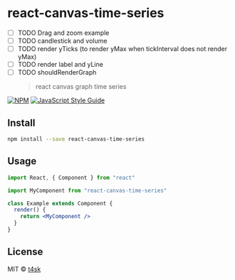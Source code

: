# react-canvas-time-series

- [ ] TODO Drag and zoom example
- [ ] TODO candlestick and volume
- [ ] TODO render yTicks (to render yMax when tickInterval does not render yMax)
- [ ] TODO render label and yLine
- [ ] TODO shouldRenderGraph
  > react canvas graph time series

[![NPM](https://img.shields.io/npm/v/react-canvas-time-series.svg)](https://www.npmjs.com/package/react-canvas-time-series) [![JavaScript Style Guide](https://img.shields.io/badge/code_style-standard-brightgreen.svg)](https://standardjs.com)

## Install

```bash
npm install --save react-canvas-time-series
```

## Usage

```jsx
import React, { Component } from "react"

import MyComponent from "react-canvas-time-series"

class Example extends Component {
  render() {
    return <MyComponent />
  }
}
```

## License

MIT © [t4sk](https://github.com/t4sk)

